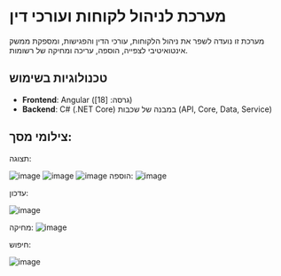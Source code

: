 # מערכת לניהול לקוחות ועורכי דין

מערכת זו נועדה לשפר את ניהול הלקוחות, עורכי הדין והפגישות, ומספקת ממשק אינטואיטיבי לצפייה, הוספה, עריכה ומחיקה של רשומות.

## טכנולוגיות בשימוש
- **Frontend**: Angular (גרסה: [18])
- **Backend**: C# (.NET Core) במבנה של שכבות (API, Core, Data, Service)
## צילומי מסך:
תצוגה:

![image](https://github.com/user-attachments/assets/003ac3bf-33fc-48a0-bfe3-1e2bd206b99d)
![image](https://github.com/user-attachments/assets/4608433b-3b35-48c3-b887-3efcddba5b3d)
![image](https://github.com/user-attachments/assets/b1ee1dcf-86e1-4bb3-a5bd-0622db3eb7aa)
הוספה:
![image](https://github.com/user-attachments/assets/2ebc2822-ab96-4d92-89a3-00b1d128161a)

עדכון:

![image](https://github.com/user-attachments/assets/ff584c30-94ba-468a-ac66-c6bdb7e36d51)


מחיקה:
![image](https://github.com/user-attachments/assets/0c8de9a7-2240-4bd8-b509-f0a078aa9d26)

חיפוש:


![image](https://github.com/user-attachments/assets/e188700e-ac54-4917-96fe-a61b23d33592)








